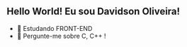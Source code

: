 ## Hello World! Eu sou Davidson Oliveira! 

- 🌱 Estudando FRONT-END
- 💬 Pergunte-me sobre C, C++ !

